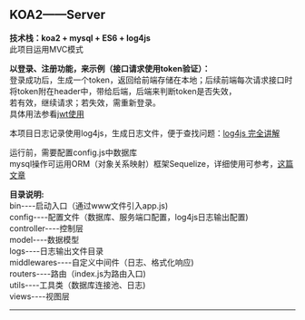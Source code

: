 ## KOA2——Server
**技术栈：koa2 + mysql + ES6 + log4js**  
此项目运用MVC模式  

**以登录、注册功能，来示例（接口请求使用token验证）：**  
登录成功后，生成一个token，返回给前端存储在本地；后续前端每次请求接口时将token附在header中，带给后端，后端来判断token是否失效，  
若有效，继续请求；若失效，需重新登录。  
具体用法参看[jwt使用](https://www.npmjs.com/package/jwt)  

本项目日志记录使用log4js，生成日志文件，便于查找问题：[log4js 完全讲解](https://zhuanlan.zhihu.com/p/22110802)   

运行前，需要配置config.js中数据库   
mysql操作可运用ORM（对象关系映射）框架Sequelize，详细使用可参考，[这篇文章](https://www.liaoxuefeng.com/wiki/001434446689867b27157e896e74d51a89c25cc8b43bdb3000/001471955049232be7492e76f514d45a2180e2c224eb7a6000)

**目录说明:**   
bin----启动入口（通过www文件引入app.js)  
config----配置文件（数据库、服务端口配置，log4js日志输出配置)   
controller----控制层  
model----数据模型  
logs----日志输出文件目录  
middlewares----自定义中间件（日志、格式化响应)  
routers----路由（index.js为路由入口)  
utils----工具类（数据库连接池、日志)  
views----视图层  

*****






